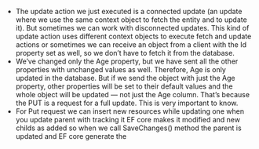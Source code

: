 - The update action we just executed is a connected update (an update where we use the same context object to fetch the entity and to update it). But sometimes we can work with disconnected updates. This kind of update action uses different context objects to execute fetch and update actions or sometimes we can receive an object from a client with the Id property set as well, so we don’t have to fetch it from the database.
-  We’ve changed only the Age property, but we have sent all the other properties with unchanged values as well. Therefore, Age is only updated in the database. But if we send the object with just the Age property, other properties will be set to their default values and the whole object will be updated — not just the Age column. That’s because the PUT is a request for a full update. This is very important to know.
- For Put request we can insert new resources while updating one when you update parent with tracking it EF core makes it modified and new childs as added so when we call SaveChanges() method the parent is updated and EF core generate the 